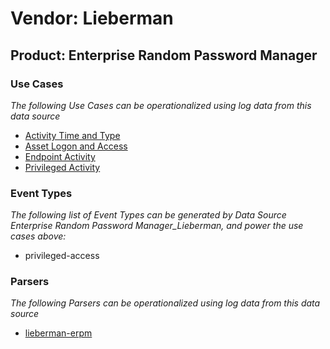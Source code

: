 Vendor: Lieberman
=================
Product: Enterprise Random Password Manager
-------------------------------------------

### Use Cases

_The following Use Cases can be operationalized using log data from this data source_

* [Activity Time  and Type](../UseCases/usecase_activity_time__and_type.md)
* [Asset Logon and Access](../UseCases/usecase_asset_logon_and_access.md)
* [Endpoint Activity](../UseCases/usecase_endpoint_activity.md)
* [Privileged Activity](../UseCases/usecase_privileged_activity.md)


### Event Types

_The following list of Event Types can be generated by Data Source Enterprise Random Password Manager_Lieberman, and power the use cases above:_

- privileged-access


### Parsers

_The following Parsers can be operationalized using log data from this data source_

* [lieberman-erpm](../Parsers/parserContent_lieberman-erpm.md)
